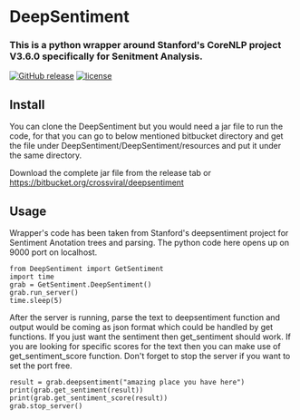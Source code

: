 # DeepSentiment

### This is a python wrapper around Stanford's CoreNLP project V3.6.0 specifically for Senitment Analysis.

[![GitHub release](https://img.shields.io/badge/release-1.0.5-green.svg?maxAge=2592000)](https://github.com/AbhinavBhatnagar/DeepSentiment/releases) [![license](https://img.shields.io/github/license/mashape/apistatus.svg?maxAge=2592000)](https://github.com/AbhinavBhatnagar/DeepSentiment/blob/master/LICENSE) 



## Install
You can clone the DeepSentiment but you would need a jar file to run the code, for that you can go to below mentioned bitbucket directory and get the file under DeepSentiment/DeepSentiment/resources and put it under the same directory.

Download the complete jar file from the release tab or https://bitbucket.org/crossviral/deepsentiment 


## Usage

Wrapper's code has been taken from Stanford's deepsentiment project for Sentiment Anotation trees and parsing. The python code here opens up on 9000 port on localhost.

```
from DeepSentiment import GetSentiment
import time
grab = GetSentiment.DeepSentiment()
grab.run_server()
time.sleep(5)
```

After the server is running, parse the text to deepsentiment function and output would be coming as json format which could be handled by get functions. If you just want the sentiment then get_sentiment should work. If you are looking for specific scores for the text then you can make use of get_sentiment_score function. Don't forget to stop the server if you want to set the port free.

```
result = grab.deepsentiment("amazing place you have here")
print(grab.get_sentiment(result))
print(grab.get_sentiment_score(result))
grab.stop_server()
```
